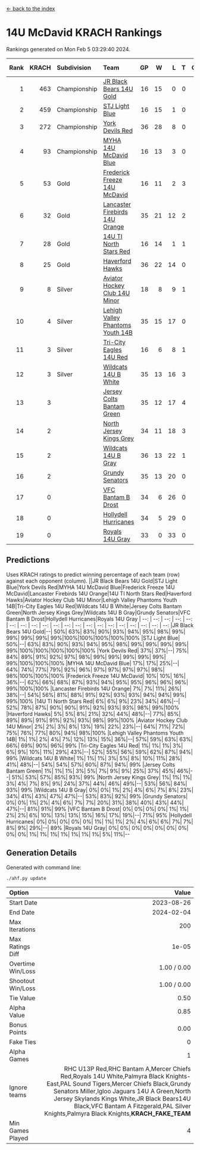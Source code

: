 [<- back to the index](readme.md)
# 14U McDavid KRACH Rankings
Rankings generated on Mon Feb  5 03:29:40 2024.

Rank|KRACH|Subdivision|Team|GP|W|L|T|OTW|OTL|SoS|Exp Wins|Win Diff
---:|---:|:---|:---|---:|---:|---:|---:|---:|---:|---:|---:|---:
1|463|Championship|[JR Black Bears 14U Gold](https://gamesheetstats.com/seasons/3659/teams/140633/schedule)|16|15|0|0|1|0|5|16.8|-0.0
2|459|Championship|[STJ Light Blue](https://gamesheetstats.com/seasons/3659/teams/140639/schedule)|16|15|1|0|0|0|44|15.8|-0.0
3|272|Championship|[York Devils Red](https://gamesheetstats.com/seasons/3659/teams/140644/schedule)|36|28|8|0|0|0|357|28.8|-0.0
4|93|Championship|[MYHA 14U McDavid Blue](https://gamesheetstats.com/seasons/3659/teams/140636/schedule)|16|13|3|0|0|0|44|13.9|0.0
5|53|Gold|[Frederick Freeze 14U McDavid](https://gamesheetstats.com/seasons/3659/teams/140628/schedule)|16|11|2|3|0|0|41|13.4|0.0
6|32|Gold|[Lancaster Firebirds 14U Orange](https://gamesheetstats.com/seasons/3659/teams/140634/schedule)|35|21|12|2|0|0|89|22.9|0.0
7|28|Gold|[14U TI North Stars Red](https://gamesheetstats.com/seasons/3659/teams/140626/schedule)|16|14|1|1|0|0|5|15.4|0.0
8|25|Gold|[Haverford Hawks](https://gamesheetstats.com/seasons/3659/teams/140630/schedule)|36|22|14|0|0|0|82|22.9|0.0
9|8|Silver|[Aviator Hockey Club 14U Minor](https://gamesheetstats.com/seasons/3659/teams/140627/schedule)|18|8|9|1|0|0|93|9.4|0.0
10|4|Silver|[Lehigh Valley Phantoms Youth 14B](https://gamesheetstats.com/seasons/3659/teams/140635/schedule)|35|15|17|0|2|1|47|17.9|0.0
11|3|Silver|[Tri-City Eagles 14U Red](https://gamesheetstats.com/seasons/3659/teams/140640/schedule)|16|6|8|1|1|0|55|8.4|0.0
12|3|Silver|[Wildcats 14U B White](https://gamesheetstats.com/seasons/3659/teams/140643/schedule)|35|13|16|3|2|1|35|17.4|0.0
13|3||[Jersey Colts Bantam Green](https://gamesheetstats.com/seasons/3659/teams/140632/schedule)|35|12|17|4|1|1|23|15.9|0.0
14|2||[North Jersey Kings Grey](https://gamesheetstats.com/seasons/3659/teams/140637/schedule)|34|11|18|3|1|1|27|14.4|0.0
15|2||[Wildcats 14U B Gray](https://gamesheetstats.com/seasons/3659/teams/140642/schedule)|36|13|22|1|0|0|33|14.4|0.0
16|2||[Grundy Senators](https://gamesheetstats.com/seasons/3659/teams/140629/schedule)|35|13|20|0|0|2|83|13.9|0.0
17|0||[VFC Bantam B Drost](https://gamesheetstats.com/seasons/3659/teams/140641/schedule)|34|6|26|0|0|2|101|6.9|0.0
18|0||[Hollydell Hurricanes](https://gamesheetstats.com/seasons/3659/teams/140631/schedule)|34|5|29|0|0|0|19|5.9|0.0
19|0||[Royals 14U Gray](https://gamesheetstats.com/seasons/3659/teams/140638/schedule)|33|0|33|0|0|0|50|0.9|0.0

## Predictions
Uses KRACH ratings to predict winning percentage of each team (row) against each opponent (column).
||JR Black Bears 14U Gold|STJ Light Blue|York Devils Red|MYHA 14U McDavid Blue|Frederick Freeze 14U McDavid|Lancaster Firebirds 14U Orange|14U TI North Stars Red|Haverford Hawks|Aviator Hockey Club 14U Minor|Lehigh Valley Phantoms Youth 14B|Tri-City Eagles 14U Red|Wildcats 14U B White|Jersey Colts Bantam Green|North Jersey Kings Grey|Wildcats 14U B Gray|Grundy Senators|VFC Bantam B Drost|Hollydell Hurricanes|Royals 14U Gray
| --: | --: | --: | --: | --: | --: | --: | --: | --: | --: | --: | --: | --: | --: | --: | --: | --: | --: | --: | --: 
|JR Black Bears 14U Gold|--| 50%| 63%| 83%| 90%| 93%| 94%| 95%| 98%| 99%| 99%| 99%| 99%| 99%|100%|100%|100%|100%|100%
|STJ Light Blue| 50%|--| 63%| 83%| 90%| 93%| 94%| 95%| 98%| 99%| 99%| 99%| 99%| 99%|100%|100%|100%|100%|100%
|York Devils Red| 37%| 37%|--| 75%| 84%| 89%| 91%| 92%| 97%| 98%| 99%| 99%| 99%| 99%| 99%| 99%|100%|100%|100%
|MYHA 14U McDavid Blue| 17%| 17%| 25%|--| 64%| 74%| 77%| 79%| 92%| 96%| 97%| 97%| 97%| 97%| 98%| 98%|100%|100%|100%
|Frederick Freeze 14U McDavid| 10%| 10%| 16%| 36%|--| 62%| 66%| 68%| 87%| 93%| 94%| 95%| 95%| 96%| 96%| 96%| 99%|100%|100%
|Lancaster Firebirds 14U Orange|  7%|  7%| 11%| 26%| 38%|--| 54%| 56%| 81%| 88%| 91%| 92%| 93%| 93%| 94%| 94%| 99%| 99%|100%
|14U TI North Stars Red|  6%|  6%|  9%| 23%| 34%| 46%|--| 52%| 78%| 87%| 90%| 90%| 91%| 92%| 93%| 93%| 98%| 99%|100%
|Haverford Hawks|  5%|  5%|  8%| 21%| 32%| 44%| 48%|--| 77%| 85%| 89%| 89%| 91%| 91%| 92%| 93%| 98%| 99%|100%
|Aviator Hockey Club 14U Minor|  2%|  2%|  3%|  8%| 13%| 19%| 22%| 23%|--| 64%| 71%| 72%| 75%| 76%| 77%| 80%| 94%| 98%|100%
|Lehigh Valley Phantoms Youth 14B|  1%|  1%|  2%|  4%|  7%| 12%| 13%| 15%| 36%|--| 57%| 59%| 63%| 63%| 66%| 69%| 90%| 96%| 99%
|Tri-City Eagles 14U Red|  1%|  1%|  1%|  3%|  6%|  9%| 10%| 11%| 29%| 43%|--| 52%| 55%| 56%| 59%| 62%| 87%| 94%| 99%
|Wildcats 14U B White|  1%|  1%|  1%|  3%|  5%|  8%| 10%| 11%| 28%| 41%| 48%|--| 54%| 54%| 57%| 60%| 87%| 94%| 99%
|Jersey Colts Bantam Green|  1%|  1%|  1%|  3%|  5%|  7%|  9%|  9%| 25%| 37%| 45%| 46%|--| 51%| 53%| 57%| 85%| 93%| 99%
|North Jersey Kings Grey|  1%|  1%|  1%|  3%|  4%|  7%|  8%|  9%| 24%| 37%| 44%| 46%| 49%|--| 53%| 56%| 84%| 93%| 99%
|Wildcats 14U B Gray|  0%|  0%|  1%|  2%|  4%|  6%|  7%|  8%| 23%| 34%| 41%| 43%| 47%| 47%|--| 53%| 83%| 92%| 99%
|Grundy Senators|  0%|  0%|  1%|  2%|  4%|  6%|  7%|  7%| 20%| 31%| 38%| 40%| 43%| 44%| 47%|--| 81%| 91%| 99%
|VFC Bantam B Drost|  0%|  0%|  0%|  0%|  1%|  1%|  2%|  2%|  6%| 10%| 13%| 13%| 15%| 16%| 17%| 19%|--| 71%| 95%
|Hollydell Hurricanes|  0%|  0%|  0%|  0%|  0%|  1%|  1%|  1%|  2%|  4%|  6%|  6%|  7%|  7%|  8%|  9%| 29%|--| 89%
|Royals 14U Gray|  0%|  0%|  0%|  0%|  0%|  0%|  0%|  0%|  0%|  1%|  1%|  1%|  1%|  1%|  1%|  1%|  5%| 11%|--

## Generation Details

Generated with command line:
```
./ahf.py update
```

| Option | Value |
| :----- | ----: |
| Start Date | 2023-08-26 |
| End Date | 2024-02-04 |
| Max Iterations | 200 |
| Max Ratings Diff | 1e-05 |
| Overtime Win/Loss | 1.00 / 0.00 |
| Shootout Win/Loss | 1.00 / 0.00 |
| Tie Value | 0.50 |
| Alpha Value | 0.85 |
| Bonus Points | 0.00 |
| Fake Ties | 0 |
| Alpha Games | 1 |
| Ignore teams | RHC U13P Red,RHC Bantam A,Mercer Chiefs Red,Royals 14U White,Palmyra Black Knights-East,PAL Sound Tigers,Mercer Chiefs Black,Grundy Senators Miller,Igloo Jaguars 14U A Green,North Jersey Skylands Kings White,JR Black Bears14U Black,VFC Bantam A Fitzgerald,PAL Silver Knights,Palmyra Black Knights,__KRACH_FAKE_TEAM__ |
| Min Games Played | 4 |

